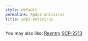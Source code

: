```yaml
---
style: default
permalink: Xgdp2-antivirus
title: gdp2-antivirus
---
```

You may also like:
[Reentry](http://scp-wiki.net/reentry)
[SCP-2213](http://scp-wiki.net/scp-2213)